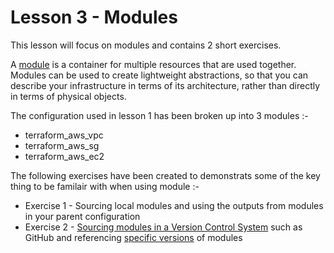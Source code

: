 # Lesson 3 - Modules

This lesson will focus on modules and contains 2 short exercises. 

A [module](https://www.terraform.io/docs/modules/index.html) is a container for multiple resources that are used together. Modules can be 
used to create lightweight abstractions, so that you can describe your infrastructure in terms of its architecture, rather than directly 
in terms of physical objects.

The configuration used in lesson 1 has been broken up into 3 modules :-

* terraform_aws_vpc
* terraform_aws_sg
* terraform_aws_ec2

The following exercises have been created to demonstrats some of the key thing to be familair with when using module :-

* Exercise 1 - Sourcing local modules and using the outputs from modules in your parent configuration
* Exercise 2 - [Sourcing modules in a Version Control System](https://www.terraform.io/docs/modules/sources.html#github) such as GitHub and referencing [specific versions](https://www.terraform.io/docs/modules/sources.html#selecting-a-revision-1) of modules


